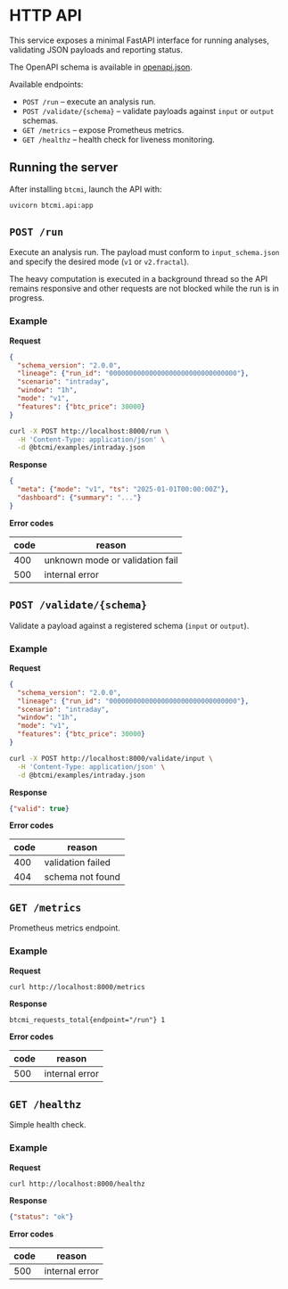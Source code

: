 # HTTP API

This service exposes a minimal FastAPI interface for running analyses, validating JSON payloads and reporting status.

The OpenAPI schema is available in [openapi.json](openapi.json).

Available endpoints:

- `POST /run` – execute an analysis run.
- `POST /validate/{schema}` – validate payloads against `input` or `output` schemas.
- `GET /metrics` – expose Prometheus metrics.
- `GET /healthz` – health check for liveness monitoring.

## Running the server

After installing `btcmi`, launch the API with:

```bash
uvicorn btcmi.api:app
```

## `POST /run`

Execute an analysis run. The payload must conform to `input_schema.json` and specify the desired mode (`v1` or `v2.fractal`).

The heavy computation is executed in a background thread so the API
remains responsive and other requests are not blocked while the run is
in progress.

### Example

**Request**

```json
{
  "schema_version": "2.0.0",
  "lineage": {"run_id": "00000000000000000000000000000000"},
  "scenario": "intraday",
  "window": "1h",
  "mode": "v1",
  "features": {"btc_price": 30000}
}
```

```bash
curl -X POST http://localhost:8000/run \
  -H 'Content-Type: application/json' \
  -d @btcmi/examples/intraday.json
```

**Response**

```json
{
  "meta": {"mode": "v1", "ts": "2025-01-01T00:00:00Z"},
  "dashboard": {"summary": "..."}
}
```

**Error codes**

| code | reason                          |
|------|---------------------------------|
| 400  | unknown mode or validation fail |
| 500  | internal error                  |

## `POST /validate/{schema}`

Validate a payload against a registered schema (`input` or `output`).

### Example

**Request**

```json
{
  "schema_version": "2.0.0",
  "lineage": {"run_id": "00000000000000000000000000000000"},
  "scenario": "intraday",
  "window": "1h",
  "mode": "v1",
  "features": {"btc_price": 30000}
}
```

```bash
curl -X POST http://localhost:8000/validate/input \
  -H 'Content-Type: application/json' \
  -d @btcmi/examples/intraday.json
```

**Response**

```json
{"valid": true}
```

**Error codes**

| code | reason                |
|------|-----------------------|
| 400  | validation failed     |
| 404  | schema not found      |

## `GET /metrics`

Prometheus metrics endpoint.

### Example

**Request**

```bash
curl http://localhost:8000/metrics
```

**Response**

```
btcmi_requests_total{endpoint="/run"} 1
```

**Error codes**

| code | reason             |
|------|--------------------|
| 500  | internal error     |

## `GET /healthz`

Simple health check.

### Example

**Request**

```bash
curl http://localhost:8000/healthz
```

**Response**

```json
{"status": "ok"}
```

**Error codes**

| code | reason         |
|------|----------------|
| 500  | internal error |

